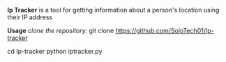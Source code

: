**Ip Tracker** is a tool for getting information about a person's location using their IP address

**Usage**
*clone the repository:*
git clone https://github.com/SoloTech01/Ip-tracker

cd Ip-tracker
python iptracker.py